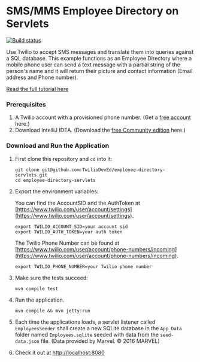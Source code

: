# SMS/MMS Employee Directory on Servlets

[![Build status](//ci.appveyor.com/api/projects/status/github/TwilioDevEd/employee-directory-servlets?svg=true)](//ci.appveyor.com/project/TwilioDevEd/employee-directory-servlets)

Use Twilio to accept SMS messages and translate them into queries against a SQL database. This example functions as an Employee Directory where a mobile phone user can send a text message with a partial string of the person's name and it will return their picture and contact information (Email address and Phone number).

[Read the full tutorial here](//www.twilio.com/docs/tutorials/walkthrough/employee-directory/java/servlets)

### Prerequisites

1. A Twilio account with a provisioned phone number. (Get a [free account](//www.twilio.com/try-twilio?utm_campaign=tutorials&utm_medium=readme) here.)
1. Download IntelliJ IDEA. (Download the [free Community edition](//www.jetbrains.com/idea/download/) here.)

### Download and Run the Application

1. First clone this repository and `cd` into it:
   ```
   git clone git@github.com:TwilioDevEd/employee-directory-servlets.git
   cd employee-directory-servlets
   ```

1. Export the environment variables:

   You can find the AccountSID and the AuthToken at [https://www.twilio.com/user/account/settings](https://www.twilio.com/user/account/settings).

   ```
   export TWILIO_ACCOUNT_SID=your account sid
   export TWILIO_AUTH_TOKEN=your auth token
   ```

   The Twilio Phone Number can be found at [https://www.twilio.com/user/account/phone-numbers/incoming](https://www.twilio.com/user/account/phone-numbers/incoming).

   ```
   export TWILIO_PHONE_NUMBER=your Twilio phone number
   ```

1. Make sure the tests succeed:

   ```
   mvn compile test
   ```

1. Run the application.

   ```
   mvn compile && mvn jetty:run
   ```

1. Each time the applications loads, a servlet listener called `EmployeesSeeder` shall create a new SQLite database in the `App_Data` folder named `Employees.sqlite` seeded with data from the `seed-data.json` file. (Data provided by Marvel. &copy; 2016 MARVEL)

1. Check it out at [http://localhost:8080](http://localhost:8080)